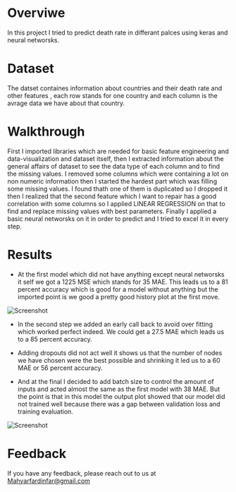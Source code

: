 # Overviwe

In this project I tried to predict death rate in differant palces using keras and neural
networsks.

# Dataset

The datset containes information about countries and their death rate and other features
, each row stands for one country and each column is the avrage data we have about that country.

# Walkthrough

  First I imported libraries which are needed for basic feature engineering and data-visualization
and dataset itself, then I extracted information about the general affairs of dataset to see the data type
of each column and to find the missing values. I removed some columns which were containing a lot on non 
numeric information then I started the hardest part which was filling some missing values. I found thath one of
them is duplicated so I dropped it then I realized that the second feature which I want to repair has a good correlation
with some columns so I applied LINEAR REGRESSION on that to find and replace missing values with best parameters.
Finally I applied a basic neural networsks on it in order to predict and I tried to excel it in every step.


# Results

- At the first model which did not have anything except neural networsks it self we got a 1225 MSE which stands for 35
MAE. This leads us to a 81 percent accuracy which is good for a model without anything but the imported point is we good
a pretty good history plot at the first move.

![Screenshot](https://ibb.co/7z8zpWN)

- In the second step we added an early call back to avoid over fitting which worked perfect indeed.
 We could get a 27.5 MAE which leads us to a 85 percent accuracy.
 
- Adding dropouts did not act well it shows us that the number of nodes we have chosen were the best possible
and shrinking it led us to a 60 MAE or 56 percent accuracy.

- And at the final I decided to add batch size to control the amount of inputs and acted almost the same as the first model with 38 MAE.
 But the point is that in this model the output plot showed that our model did not trained well because there was a gap between validation loss and 
training evaluation.

![Screenshot](https://ibb.co/YD7Ps9v)

# Feedback

If you have any feedback, please reach out to us at Mahyarfardinfar@gmail.com